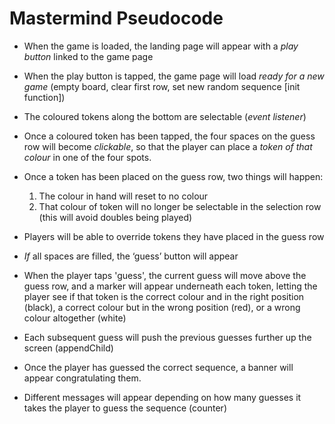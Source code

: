 # Mastermind Pseudocode
- When the game is loaded, the landing page will appear with a _play button_ linked to the game page

- When the play button is tapped, the game page will load _ready for a new game_ (empty board, clear first row, set new random sequence [init function])

- The coloured tokens along the bottom are selectable (_event listener_)

- Once a coloured token has been tapped, the four spaces on the guess row will become _clickable_, so that the player can place a _token of that colour_ in one of the four spots.

- Once a token has been placed on the guess row, two things will happen:
    1. The colour in hand will reset to no colour
    2. That colour of token will no longer be selectable in the selection row (this will avoid doubles being played)

- Players will be able to override tokens they have placed in the guess row

- _If_ all spaces are filled, the ‘guess’ button will appear

- When the player taps 'guess', the current guess will move above the guess row, and a marker will appear underneath each token, letting the player see if that token is the correct colour and in the right position (black), a correct colour but in the wrong position (red), or a wrong colour altogether (white)

- Each subsequent guess will push the previous guesses further up the screen (appendChild)

- Once the player has guessed the correct sequence, a banner will appear congratulating them.

- Different messages will appear depending on how many guesses it takes the player to guess the sequence (counter)




